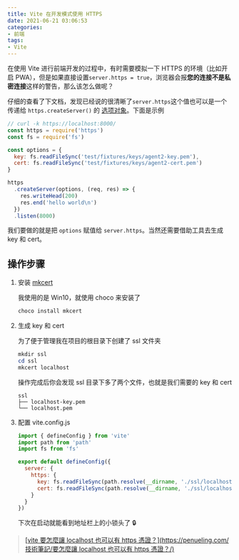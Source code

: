 ```yaml
---
title: Vite 在开发模式使用 HTTPS
date: 2021-06-21 03:06:53
categories: 
- 前端
tags:
- Vite
---
```


在使用 Vite 进行前端开发的过程中，有时需要模拟一下 HTTPS 的环境（比如开启 PWA），但是如果直接设置`server.https = true`，浏览器会报**您的连接不是私密连接**这样的警告，那么该怎么做呢？

仔细的查看了下文档，发现已经说的很清晰了`server.https`这个值也可以是一个传递给 `https.createServer()` 的 [选项对象](https://nodejs.org/api/https.html#https_https_createserver_options_requestlistener)。下面是示例

```javascript
// curl -k https://localhost:8000/
const https = require('https')
const fs = require('fs')

const options = {
  key: fs.readFileSync('test/fixtures/keys/agent2-key.pem'),
  cert: fs.readFileSync('test/fixtures/keys/agent2-cert.pem')
}

https
  .createServer(options, (req, res) => {
    res.writeHead(200)
    res.end('hello world\n')
  })
  .listen(8000)
```

我们要做的就是把 `options` 赋值给 `server.https`。当然还需要借助工具去生成 key 和 cert。

## 操作步骤

1. 安装 [mkcert](https://github.com/FiloSottile/mkcert)

   我使用的是 Win10，就使用 choco 来安装了

   ```powershell
   choco install mkcert
   ```

2. 生成 key 和 cert

   为了便于管理我在项目的根目录下创建了 ssl 文件夹

   ```powershell
   mkdir ssl
   cd ssl
   mkcert localhost
   ```

   操作完成后你会发现 ssl 目录下多了两个文件，也就是我们需要的 key 和 cert

   ```
   ssl
   ├── localhost-key.pem
   └── localhost.pem
   ```

3. 配置 vite.config.js

   ```javascript
   import { defineConfig } from 'vite'
   import path from 'path'
   import fs from 'fs'

   export default defineConfig({
     server: {
       https: {
         key: fs.readFileSync(path.resolve(__dirname, './ssl/localhost-key.pem')),
         cert: fs.readFileSync(path.resolve(__dirname, './ssl/localhost.pem'))
       }
     }
   })
   ```

   下次在启动就能看到地址栏上的小锁头了 🔒

> [[vite 要怎麼讓 localhost 也可以有 https 憑證？](https://penueling.com/技術筆記/要怎麼讓 localhost 也可以有 https 憑證？/)](https://penueling.com/%E6%8A%80%E8%A1%93%E7%AD%86%E8%A8%98/%E8%A6%81%E6%80%8E%E9%BA%BC%E8%AE%93localhost%E4%B9%9F%E5%8F%AF%E4%BB%A5%E6%9C%89https%E6%86%91%E8%AD%89%EF%BC%9F/)
